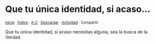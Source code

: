 # Que tu única identidad, si acaso...
<sup>[Inicio](../../../../index.md) · [Índice](../../../../indices/apotegmas.md) · [A-Z](../../../../indices/alfabetico.md) · <a href="../../../../¶¶¶" download="jucardus-¶¶¶">Descargar</a> · [Actividad](../../../../indices/actividad.md) · Compartir</sup>

Que tu única identidad, si acaso necesitas alguna, sea la busca de la Verdad.

